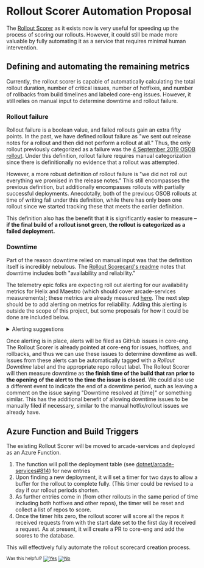# Rollout Scorer Automation Proposal

The [Rollout Scorer](/MiscTools/RolloutScorer/Readme.md) as it exists now is very useful for speeding up the process
of scoring our rollouts. However, it could still be made more valuable by fully automating it as a service that requires
minimal human intervention.

## Defining and automating the remaining metrics
Currently, the rollout scorer is capable of automatically calculating the total rollout duration, number of critical issues,
number of hotfixes, and number of rollbacks from build timelines and labeled core-eng issues. However, it still relies on
manual input to determine downtime and rollout failure.

### Rollout failure
Rollout failure is a boolean value, and failed rollouts gain an extra fifty points. In the past, we have defined rollout
failure as "we sent out release notes for a rollout and then did not perform a rollout at all." Thus, the only rollout
previously categorized as a failure was the [4 September 2019 OSOB rollout](./Scorecard_2019-09-04.md). Under this definition,
rollout failure requires manual categorization since there is definitionally no evidence that a rollout was attempted.

However, a more robust definition of rollout failure is "we did not roll out everything we promised in the release notes."
This still encompasses the previous definition, but additionally encompasses rollouts with partially successful deployments.
Anecdotally, both of the previous OSOB rollouts at time of writing fall under this definition, while there has only been one
rollout since we started tracking these that meets the earlier definition.

This definition also has the benefit that it is significantly easier to measure &ndash;
**if the final build of a rollout isnot green, the rollout is categorized as a failed deployment.**

### Downtime
Part of the reason downtime relied on manual input was that the definition itself is incredibly nebulous.
The [Rollout Scorecard's readme](./README.md) notes that downtime includes both "availability and reliability."

The telemetry epic folks are expecting roll out alerting for our availability metrics for Helix and Maestro
(which should cover arcade-services measurements); these metrics are already measured [here](https://dotnet-eng-grafana.westus2.cloudapp.azure.com/d/quNLOchZz/service-availability?orgId=2&refresh=30s).
The next step should be to add alerting on metrics for reliability. Adding this alerting is outside the scope of this project, but some proposals for how it could be done are included below.

<details>
<summary>Alerting suggestions</summary>
<br>
To begin with, we should start with an extremely broad definition of reliability downtime to capture the most catastrophic failures.
To this end, I propose the following alerting queries:

* To measure OSOB downtime, look back over the past thirty five minutes and compare the queue depth to started jobs across all queues.
* **If there are more than an arbitrary number of queued jobs (e.g. 100) and zero started jobs, OSOB should be considered "down" and an alert will be triggered.**
* To measure Helix downtime, we will measure the status of the controller with the same query structure but compare service bus queue depth
* to queued jobs across all queues.
* **If service bus queue depth is greater than zero and there are zero queued jobs, Helix should be considered "down" and an alert will be triggered.**
</details>

Once alerting is in place, alerts will be filed as GitHub issues in core-eng. The Rollout Scorer is already pointed at core-eng for issues,
hotfixes, and rollbacks, and thus we can use these issues to determine downtime as well. Issues from these alerts can be automatically
tagged with a *Rollout Downtime* label and the appropriate repo rollout label. The Rollout Scorer will then measure downtime as
**the finish time of the build that ran prior to the opening of the alert to the time the issue is closed.** We could also use a different
event to indicate the end of a downtime period, such as leaving a comment on the issue saying "Downtime resolved at [time]" or something similar.
This has the additional benefit of allowing downtime issues to be manually filed if necessary, similar to the manual hotfix/rollout issues we already have.

## Azure Function and Build Triggers

The existing Rollout Scorer will be moved to arcade-services and deployed as an Azure Function.

1. The function will poll the deployment table (see [dotnet/arcade-services#814](https://github.com/dotnet/arcade-services/pull/814)) for new entries
2. Upon finding a new deployment, it will set a timer for two days to allow a buffer for the rollout to complete fully. (This timer could be revised to a day if our rollout periods shorten.
3. As further entries come in (from other rollouts in the same period of time including both hotfixes and other repos), the timer will be reset and collect a list of repos to score.
4. Once the timer hits zero, the rollout scorer will score all the repos it received requests from with the start date set to the first day it received a request. As at present, it will create a PR to core-eng and add the scores to the database.

This will effectively fully automate the rollout scorecard creation process.

<!-- Begin Generated Content: Doc Feedback -->
<sub>Was this helpful? [![Yes](https://helix.dot.net/f/ip/5?p=Documentation%5CTeamProcess%5CRollout-Scorecards%5CRollout_Scorer_Automation_Proposal.md)](https://helix.dot.net/f/p/5?p=Documentation%5CTeamProcess%5CRollout-Scorecards%5CRollout_Scorer_Automation_Proposal.md) [![No](https://helix.dot.net/f/in)](https://helix.dot.net/f/n/5?p=Documentation%5CTeamProcess%5CRollout-Scorecards%5CRollout_Scorer_Automation_Proposal.md)</sub>
<!-- End Generated Content-->
